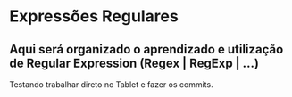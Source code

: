 # Expressões Regulares

## Aqui será organizado o aprendizado e utilização de Regular Expression (Regex | RegExp | ...)
Testando trabalhar direto no Tablet e fazer os commits. 
